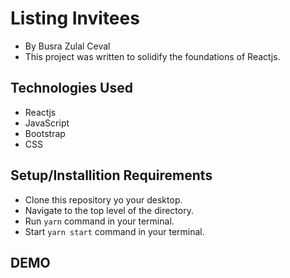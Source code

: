 # Listing Invitees
- By Busra Zulal Ceval </br>
- This project was written to solidify the foundations of Reactjs.

## Technologies Used
- Reactjs
- JavaScript
- Bootstrap
- CSS

## Setup/Installition Requirements
- Clone this repository yo your desktop.
- Navigate to the top level of the directory.
- Run `yarn` command in your terminal.
- Start `yarn start` command in your terminal.

## DEMO

